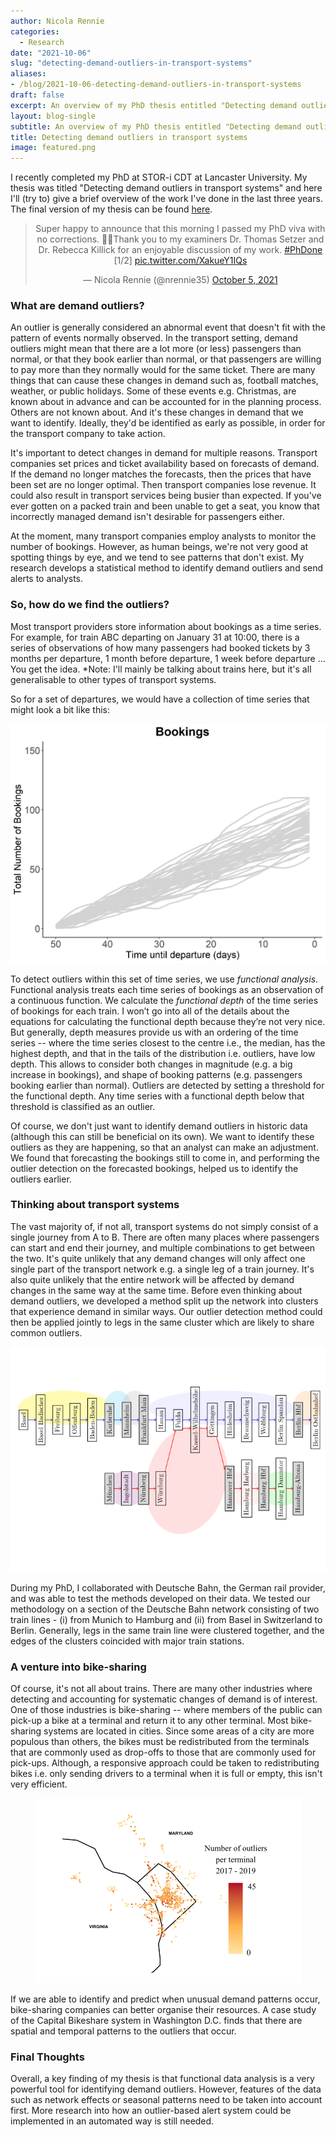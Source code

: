 ```yaml
---
author: Nicola Rennie
categories:
  - Research
date: "2021-10-06"
slug: "detecting-demand-outliers-in-transport-systems"
aliases:
- /blog/2021-10-06-detecting-demand-outliers-in-transport-systems
draft: false
excerpt: An overview of my PhD thesis entitled "Detecting demand outliers in transport systems".
layout: blog-single
subtitle: An overview of my PhD thesis entitled "Detecting demand outliers in transport systems".
title: Detecting demand outliers in transport systems
image: featured.png
---
```


I recently completed my PhD at STOR-i CDT at Lancaster University. My thesis was titled "Detecting demand outliers in transport systems" and here I'll (try to) give a brief overview of the work I've done in the last three years. The final version of my thesis can be found [here](https://eprints.lancs.ac.uk/id/eprint/160845/1/2021renniephd.pdf).

<blockquote class="twitter-tweet" align="center"><p lang="en" dir="ltr">Super happy to announce that this morning I passed my PhD viva with no corrections. 🎉🎉Thank you to my examiners Dr. Thomas Setzer and Dr. Rebecca Killick for an enjoyable discussion of my work. <a href="https://twitter.com/hashtag/PhDone?src=hash&amp;ref_src=twsrc%5Etfw">#PhDone</a> [1/2] <a href="https://t.co/XakueY1IQs">pic.twitter.com/XakueY1IQs</a></p>&mdash; Nicola Rennie (@nrennie35) <a href="https://twitter.com/nrennie35/status/1445376796871086084?ref_src=twsrc%5Etfw">October 5, 2021</a></blockquote> <script async src="https://platform.twitter.com/widgets.js" charset="utf-8"></script>

### What are demand outliers?

An outlier is generally considered an abnormal event that doesn't fit with the pattern of events normally observed. In the transport setting, demand outliers might mean that there are a lot more (or less) passengers than normal, or that they book earlier than normal, or that passengers are willing to pay more than they normally would for the same ticket. There are many things that can cause these changes in demand such as, football matches, weather, or public holidays. Some of these events e.g. Christmas, are known about in advance and can be accounted for in the planning process. Others are not known about. And it's these changes in demand that we want to identify. Ideally, they'd be identified as early as possible, in order for the transport company to take action. 

It's important to detect changes in demand for multiple reasons. Transport companies set prices and ticket availability based on forecasts of demand. If the demand no longer matches the forecasts, then the prices that have been set are no longer optimal. Then transport companies lose revenue. It could also result in transport services being busier than expected. If you've ever gotten on a packed train and been unable to get a seat, you know that incorrectly managed demand isn't desirable for passengers either.

At the moment, many transport companies employ analysts to monitor the number of bookings. However, as human beings, we're not very good at spotting things by eye, and we tend to see patterns that don't exist. My research develops a statistical method to identify demand outliers and send alerts to analysts.

### So, how do we find the outliers?

Most transport providers store information about bookings as a time series. For example, for train ABC departing on January 31 at 10:00, there is a series of observations of how many passengers had booked tickets by 3 months per departure, 1 month before departure, 1 week before departure ... You get the idea. *Note: I'll mainly be talking about trains here, but it's all generalisable to other types of transport systems.

So for a set of departures, we would have a collection of time series that might look a bit like this:
<p align="center">
<img src="bookings.jpg?raw=true">
</p>

To detect outliers within this set of time series, we use *functional analysis*. Functional analysis treats each time series of bookings as an observation of a continuous function. We calculate the *functional depth* of the time series of bookings for each train. I won’t go into all of the details about the equations for calculating the functional depth because they’re not very nice. But generally, depth measures provide us with an ordering of the time series -- where the time series closest to the centre i.e., the median, has the highest depth, and that in the tails of the distribution i.e. outliers, have low depth. This allows to consider both changes in magnitude (e.g. a big increase in bookings), and shape of booking patterns (e.g. passengers booking earlier than normal). Outliers are detected by setting a threshold for the functional depth. Any time series with a functional depth below that threshold is classified as an outlier.

Of course, we don't just want to identify demand outliers in historic data (although this can still be beneficial on its own). We want to identify these outliers as they are happening, so that an analyst can make an adjustment. We found that forecasting the bookings still to come in, and performing the outlier detection on the forecasted bookings, helped us to identify the outliers earlier. 

### Thinking about transport systems

The vast majority of, if not all, transport systems do not simply consist of a single journey from A to B. There are often many places where passengers can start and end their journey, and multiple combinations to get between the two. It's quite unlikely that any demand changes will only affect one single part of the transport network e.g. a single leg of a train journey. It's also quite unlikely that the entire network will be affected by demand changes in the same way at the same time. Before even thinking about demand outliers, we developed a method split up the network into clusters that experience demand in similar ways. Our outlier detection method could then be applied jointly to legs in the same cluster which are likely to share common outliers. 

<p align="center">
<img src="featured.png?raw=true">
</p>

During my PhD, I collaborated with Deutsche Bahn, the German rail provider, and was able to test the methods developed on their data. We tested our methodology on a section of the Deutsche Bahn network consisting of two train lines - (i) from Munich to Hamburg and (ii) from Basel in Switzerland to Berlin. Generally, legs in the same train line were clustered together, and the edges of the clusters coincided with major train stations.

### A venture into bike-sharing

Of course, it's not all about trains. There are many other industries where detecting and accounting for systematic changes of demand is of interest. One of those industries is bike-sharing -- where members of the public can pick-up a bike at a terminal and return it to any other terminal. Most bike-sharing systems are located in cities. Since some areas of a city are more populous than others, the bikes must be redistributed from the terminals that are commonly used as drop-offs to those that are commonly used for pick-ups. Although, a responsive approach could be taken to redistributing bikes i.e. only sending drivers to a terminal when it is full or empty, this isn't very efficient. 

<p align="center">
<img src="bikes.png?raw=true">
</p>

If we are able to identify and predict when unusual demand patterns occur, bike-sharing companies can better organise their resources. A case study of the Capital Bikeshare system in Washington D.C. finds that there are spatial and temporal patterns to the outliers that occur. 

### Final Thoughts

Overall, a key finding of my thesis is that functional data analysis is a very powerful tool for identifying demand outliers. However, features of the data such as network effects or seasonal patterns need to be taken into account first. More research into how an outlier-based alert system could be implemented in an automated way is still needed.
